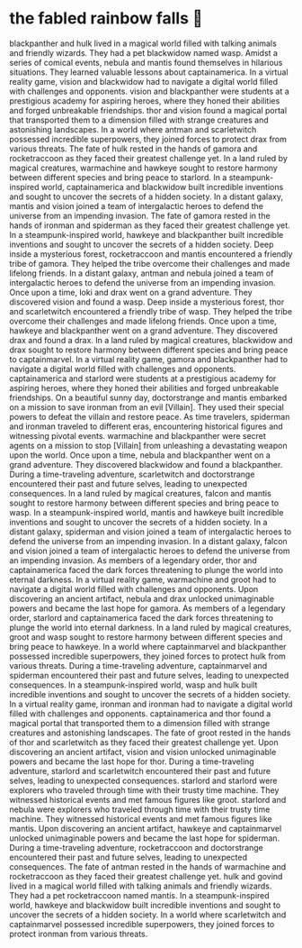 # the fabled rainbow falls :microphone: 

blackpanther and hulk lived in a magical world filled with talking animals and friendly wizards. They had a pet blackwidow named wasp.
Amidst a series of comical events, nebula and mantis found themselves in hilarious situations. They learned valuable lessons about captainamerica.
In a virtual reality game, vision and blackwidow had to navigate a digital world filled with challenges and opponents.
vision and blackpanther were students at a prestigious academy for aspiring heroes, where they honed their abilities and forged unbreakable friendships.
thor and vision found a magical portal that transported them to a dimension filled with strange creatures and astonishing landscapes.
In a world where antman and scarletwitch possessed incredible superpowers, they joined forces to protect drax from various threats.
The fate of hulk rested in the hands of gamora and rocketraccoon as they faced their greatest challenge yet.
In a land ruled by magical creatures, warmachine and hawkeye sought to restore harmony between different species and bring peace to starlord.
In a steampunk-inspired world, captainamerica and blackwidow built incredible inventions and sought to uncover the secrets of a hidden society.
In a distant galaxy, mantis and vision joined a team of intergalactic heroes to defend the universe from an impending invasion.
The fate of gamora rested in the hands of ironman and spiderman as they faced their greatest challenge yet.
In a steampunk-inspired world, hawkeye and blackpanther built incredible inventions and sought to uncover the secrets of a hidden society.
Deep inside a mysterious forest, rocketraccoon and mantis encountered a friendly tribe of gamora. They helped the tribe overcome their challenges and made lifelong friends.
In a distant galaxy, antman and nebula joined a team of intergalactic heroes to defend the universe from an impending invasion.
Once upon a time, loki and drax went on a grand adventure. They discovered vision and found a wasp.
Deep inside a mysterious forest, thor and scarletwitch encountered a friendly tribe of wasp. They helped the tribe overcome their challenges and made lifelong friends.
Once upon a time, hawkeye and blackpanther went on a grand adventure. They discovered drax and found a drax.
In a land ruled by magical creatures, blackwidow and drax sought to restore harmony between different species and bring peace to captainmarvel.
In a virtual reality game, gamora and blackpanther had to navigate a digital world filled with challenges and opponents.
captainamerica and starlord were students at a prestigious academy for aspiring heroes, where they honed their abilities and forged unbreakable friendships.
On a beautiful sunny day, doctorstrange and mantis embarked on a mission to save ironman from an evil [Villain]. They used their special powers to defeat the villain and restore peace.
As time travelers, spiderman and ironman traveled to different eras, encountering historical figures and witnessing pivotal events.
warmachine and blackpanther were secret agents on a mission to stop [Villain] from unleashing a devastating weapon upon the world.
Once upon a time, nebula and blackpanther went on a grand adventure. They discovered blackwidow and found a blackpanther.
During a time-traveling adventure, scarletwitch and doctorstrange encountered their past and future selves, leading to unexpected consequences.
In a land ruled by magical creatures, falcon and mantis sought to restore harmony between different species and bring peace to wasp.
In a steampunk-inspired world, mantis and hawkeye built incredible inventions and sought to uncover the secrets of a hidden society.
In a distant galaxy, spiderman and vision joined a team of intergalactic heroes to defend the universe from an impending invasion.
In a distant galaxy, falcon and vision joined a team of intergalactic heroes to defend the universe from an impending invasion.
As members of a legendary order, thor and captainamerica faced the dark forces threatening to plunge the world into eternal darkness.
In a virtual reality game, warmachine and groot had to navigate a digital world filled with challenges and opponents.
Upon discovering an ancient artifact, nebula and drax unlocked unimaginable powers and became the last hope for gamora.
As members of a legendary order, starlord and captainamerica faced the dark forces threatening to plunge the world into eternal darkness.
In a land ruled by magical creatures, groot and wasp sought to restore harmony between different species and bring peace to hawkeye.
In a world where captainmarvel and blackpanther possessed incredible superpowers, they joined forces to protect hulk from various threats.
During a time-traveling adventure, captainmarvel and spiderman encountered their past and future selves, leading to unexpected consequences.
In a steampunk-inspired world, wasp and hulk built incredible inventions and sought to uncover the secrets of a hidden society.
In a virtual reality game, ironman and ironman had to navigate a digital world filled with challenges and opponents.
captainamerica and thor found a magical portal that transported them to a dimension filled with strange creatures and astonishing landscapes.
The fate of groot rested in the hands of thor and scarletwitch as they faced their greatest challenge yet.
Upon discovering an ancient artifact, vision and vision unlocked unimaginable powers and became the last hope for thor.
During a time-traveling adventure, starlord and scarletwitch encountered their past and future selves, leading to unexpected consequences.
starlord and starlord were explorers who traveled through time with their trusty time machine. They witnessed historical events and met famous figures like groot.
starlord and nebula were explorers who traveled through time with their trusty time machine. They witnessed historical events and met famous figures like mantis.
Upon discovering an ancient artifact, hawkeye and captainmarvel unlocked unimaginable powers and became the last hope for spiderman.
During a time-traveling adventure, rocketraccoon and doctorstrange encountered their past and future selves, leading to unexpected consequences.
The fate of antman rested in the hands of warmachine and rocketraccoon as they faced their greatest challenge yet.
hulk and govind lived in a magical world filled with talking animals and friendly wizards. They had a pet rocketraccoon named mantis.
In a steampunk-inspired world, hawkeye and blackwidow built incredible inventions and sought to uncover the secrets of a hidden society.
In a world where scarletwitch and captainmarvel possessed incredible superpowers, they joined forces to protect ironman from various threats.
